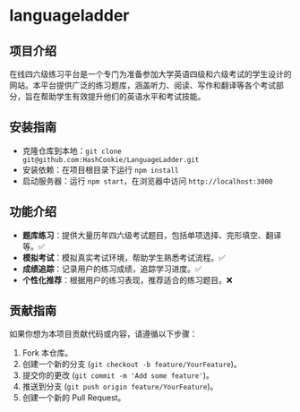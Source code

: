 # languageladder

## 项目介绍

在线四六级练习平台是一个专门为准备参加大学英语四级和六级考试的学生设计的网站。本平台提供广泛的练习题库，涵盖听力、阅读、写作和翻译等各个考试部分，旨在帮助学生有效提升他们的英语水平和考试技能。

## 安装指南

- 克隆仓库到本地：`git clone git@github.com:HashCookie/LanguageLadder.git`
- 安装依赖：在项目根目录下运行 `npm install`
- 启动服务器：运行 `npm start`，在浏览器中访问 `http://localhost:3000`

## 功能介绍

- **题库练习**：提供大量历年四六级考试题目，包括单项选择、完形填空、翻译等。✅
- **模拟考试**：模拟真实考试环境，帮助学生熟悉考试流程。✅
- **成绩追踪**：记录用户的练习成绩，追踪学习进度。✅
- **个性化推荐**：根据用户的练习表现，推荐适合的练习题目。❌

## 贡献指南

如果你想为本项目贡献代码或内容，请遵循以下步骤：

1. Fork 本仓库。
2. 创建一个新的分支 (`git checkout -b feature/YourFeature`)。
3. 提交你的更改 (`git commit -m 'Add some feature'`)。
4. 推送到分支 (`git push origin feature/YourFeature`)。
5. 创建一个新的 Pull Request。
